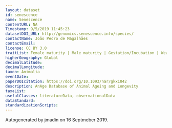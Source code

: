 ```yaml
---
layout: dataset
id: senescence
name: Senescence
contentURL: NA
Timestamp: 9/5/2019 11:45:23
datasetDOI_URL: http://genomics.senescence.info/species/
contactName: João Pedro de Magalhães
contactEmail: 
license: CC BY 3.0
traitList: Female maturity | Male maturity | Gestation/Incubation | Weaning | Litter/Clutch size | Litters/Clutches per year| Inter-litter/Interbirth interval | Birth weight | Weaning weight | Adult weight | Growth rate | Maximum longevity | IMR | MRDT  | Metabolic rate | Body mass | Temperature
higherGeography: Global
decimalLatitude: 
decimalLongitude: 
taxon: Animalia
eventDate: 
paperDOIcitation: https://doi.org/10.1093/nar/gkx1042
description: AnAge Database of Animal Ageing and Longevity
taxaList: 
usefulClasses: literatureData, observationalData
dataStandard: 
standardizationScripts: 
---
```


Autogenerated by jmadin on 16 Septmeber 2019.
